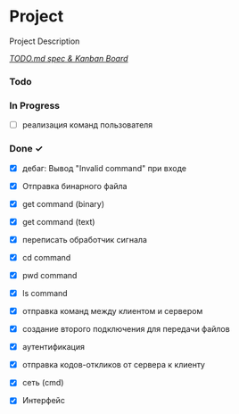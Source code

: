 # Project

Project Description

<em>[TODO.md spec & Kanban Board](https://bit.ly/3fCwKfM)</em>

### Todo


### In Progress

- [ ] реализация команд пользователя  

### Done ✓

- [x] дебаг: Вывод "Invalid command" при входе  
- [x] Отправка бинарного файла  
- [x] get command (binary)  
- [x] get command (text)  
- [x] переписать обработчик сигнала  
- [x] cd command  
- [x] pwd command  
- [x] ls command  
- [x] отправка команд между клиентом и сервером  
- [x] создание второго подключения для передачи файлов  
- [x] аутентификация  
- [x] отправка кодов-откликов от сервера к клиенту  
- [x] сеть (cmd)  
- [x] Интерфейс  

